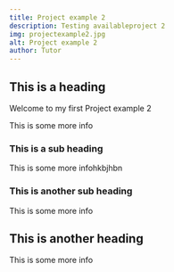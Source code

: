 ```yaml
---
title: Project example 2 
description: Testing availableproject 2
img: projectexample2.jpg
alt: Project example 2 
author: Tutor
---
```


## This is a heading
Welcome to my first Project example 2 

This is some more info

### This is a sub heading

This is some more infohkbjhbn

### This is another sub heading

This is some more info

## This is another heading

This is some more info

